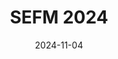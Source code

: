 ---
title: SEFM 2024
summary: __PC member and Workshop Chair__ -  22nd International Conference on Software Engineering and Formal Methods 
# authors:
# - joseproenca
tags: []
categories: []
date: "2024-11-04"
# lastMod: "2019-09-05T00:00:00Z"
featured: true
draft: false

# Featured image
# To use, add an image named `featured.jpg/png` to your page's folder. 
image:
  caption: ""
  focal_point: ""

# Projects (optional).
#   Associate this post with one or more of your projects.
#   Simply enter your project's folder or file name without extension.
#   E.g. `projects = ["internal-project"]` references 
#   `content/project/deep-learning/index.md`.
#   Otherwise, set `projects = []`.
projects: []

# Optional external URL for project (replaces project detail page).
external_link: https://sefm-conference.github.io/2024/
---